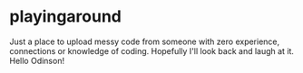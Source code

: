 # playingaround
Just a place to upload messy code from someone with zero experience, connections or knowledge of coding. Hopefully I'll look back and laugh at it.
Hello Odinson!